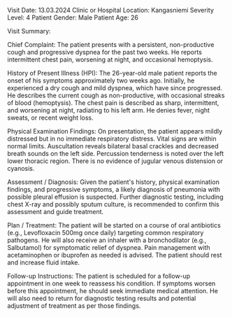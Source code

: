 Visit Date: 13.03.2024
Clinic or Hospital Location: Kangasniemi
Severity Level: 4
Patient Gender: Male
Patient Age: 26

Visit Summary:

Chief Complaint: The patient presents with a persistent, non-productive cough and progressive dyspnea for the past two weeks. He reports intermittent chest pain, worsening at night, and occasional hemoptysis.

History of Present Illness (HPI): The 26-year-old male patient reports the onset of his symptoms approximately two weeks ago. Initially, he experienced a dry cough and mild dyspnea, which have since progressed. He describes the current cough as non-productive, with occasional streaks of blood (hemoptysis). The chest pain is described as sharp, intermittent, and worsening at night, radiating to his left arm. He denies fever, night sweats, or recent weight loss.

Physical Examination Findings: On presentation, the patient appears mildly distressed but in no immediate respiratory distress. Vital signs are within normal limits. Auscultation reveals bilateral basal crackles and decreased breath sounds on the left side. Percussion tenderness is noted over the left lower thoracic region. There is no evidence of jugular venous distension or cyanosis.

Assessment / Diagnosis: Given the patient's history, physical examination findings, and progressive symptoms, a likely diagnosis of pneumonia with possible pleural effusion is suspected. Further diagnostic testing, including chest X-ray and possibly sputum culture, is recommended to confirm this assessment and guide treatment.

Plan / Treatment: The patient will be started on a course of oral antibiotics (e.g., Levofloxacin 500mg once daily) targeting common respiratory pathogens. He will also receive an inhaler with a bronchodilator (e.g., Salbutamol) for symptomatic relief of dyspnea. Pain management with acetaminophen or ibuprofen as needed is advised. The patient should rest and increase fluid intake.

Follow-up Instructions: The patient is scheduled for a follow-up appointment in one week to reassess his condition. If symptoms worsen before this appointment, he should seek immediate medical attention. He will also need to return for diagnostic testing results and potential adjustment of treatment as per those findings.